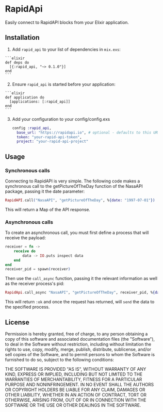 # RapidApi

Easily connect to RapidAPI blocks from your Elixir application.

## Installation

  1. Add `rapid_api` to your list of dependencies in `mix.exs`:

    ```elixir
    def deps do
      [{:rapid_api, "~> 0.1.0"}]
    end
    ```

  2. Ensure `rapid_api` is started before your application:

    ```elixir
    def application do
      [applications: [:rapid_api]]
    end
    ```

  3. Add your configuration to your config/config.exs
  
      ```elixir
      config :rapid_api,
        base_url: "https://rapidapi.io", # optional - defaults to this URL
        token: "your-rapid-api-token",
        project: "your-rapid-api-project"
      ```
      
## Usage

### Synchronous calls

Connecting to RapidAPI is very simple. The following code makes a synchronous call to the getPictureOfTheDay function of the NasaAPI package, passing it the date parameter:

```elixir
RapidAPI.call("NasaAPI", "getPictureOfTheDay", %{date: "1997-07-01"})
```
    
This will return a Map of the API response.

### Asynchronous calls

To create an asynchronous call, you must first define a process that will receive the payload:

```elixir
receiver = fn ->
    receive do
        data -> IO.puts inspect data
    end
end
receiver_pid = spawn(receiver)
```

Then use the `call_async` function, passing it the relevant information as well as the receiver process's pid:

```elixir
RapidApi.call_async "NasaAPI", "getPictureOfTheDay", receiver_pid, %{date: "1997-07-01"}
```

This will return `:ok` and once the request has returned, will `send` the data to the specified process.

## License

Permission is hereby granted, free of charge, to any person obtaining a copy of this software and associated documentation files (the "Software"), to deal in the Software without restriction, including without limitation the rights to use, copy, modify, merge, publish, distribute, sublicense, and/or sell copies of the Software, and to permit persons to whom the Software is furnished to do so, subject to the following conditions:

THE SOFTWARE IS PROVIDED "AS IS", WITHOUT WARRANTY OF ANY KIND, EXPRESS OR IMPLIED, INCLUDING BUT NOT LIMITED TO THE WARRANTIES OF MERCHANTABILITY, FITNESS FOR A PARTICULAR PURPOSE AND NONINFRINGEMENT. IN NO EVENT SHALL THE AUTHORS OR COPYRIGHT HOLDERS BE LIABLE FOR ANY CLAIM, DAMAGES OR OTHER LIABILITY, WHETHER IN AN ACTION OF CONTRACT, TORT OR OTHERWISE, ARISING FROM, OUT OF OR IN CONNECTION WITH THE SOFTWARE OR THE USE OR OTHER DEALINGS IN THE SOFTWARE.
